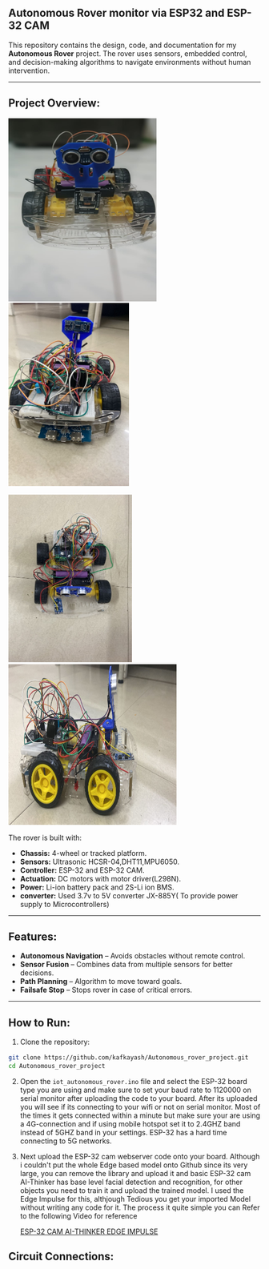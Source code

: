 ## **Autonomous Rover monitor via ESP32 and ESP-32 CAM**

This repository contains the design, code, and documentation for my **Autonomous Rover** project.  The rover uses sensors, embedded control, and decision-making algorithms to navigate environments without human intervention.

 
---

## Project Overview:

![Rover Overview](docs/images/front_view.png)
![Rover Overview](docs/images/back_view.png)


![Rover Overview](docs/images/top_view.png)
![Rover Overview](docs/images/side_view.png)


The rover is built with:
- **Chassis:** 4-wheel or tracked platform.
- **Sensors:** Ultrasonic HCSR-04,DHT11,MPU6050.
- **Controller:** ESP-32 and ESP-32 CAM.
- **Actuation:** DC motors with motor driver(L298N).
- **Power:** Li-ion battery pack and 2S-Li ion BMS.
- **converter:** Used 3.7v to 5V converter JX-885Y( To provide power supply to Microcontrollers)

---

## Features:
- **Autonomous Navigation** – Avoids obstacles without remote control.
- **Sensor Fusion** – Combines data from multiple sensors for better decisions.
- **Path Planning** – Algorithm to move toward goals.
- **Failsafe Stop** – Stops rover in case of critical errors.

---

## How to Run:
1. Clone the repository:
```bash
git clone https://github.com/kafkayash/Autonomous_rover_project.git
cd Autonomous_rover_project
```
2. Open the `iot_autonomous_rover.ino` file and select the ESP-32 board type you are using and make sure to set your baud rate to 1120000 on serial monitor after uploading the code to your board. After its uploaded you will see if its connecting to your wifi or not on serial monitor. Most of the times it gets connected within a minute but make sure your are using a 4G-connection and if using mobile hotspot set it to 2.4GHZ band instead of 5GHZ band in your settings. ESP-32 has a hard time connecting to 5G networks.

   
3. Next upload the ESP-32 cam webserver code onto your board. Although i couldn't put the whole Edge based model onto Github since its very large, you can remove the library and upload it and basic ESP-32 cam AI-Thinker has base level facial detection and recognition, for other objects you need to train it and upload the trained model. I used the Edge Impulse for this, althjough Tedious you get your imported Model without writing any code for it. The process it quite simple you can Refer to the following Video for reference

    [ESP-32 CAM AI-THINKER EDGE IMPULSE](https://youtu.be/HDRvZ_BYd08?si=7uLiEUAztkoOZQOL)

## Circuit Connections:



   
